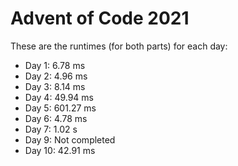 # Advent of Code 2021

These are the runtimes (for both parts) for each day:
- Day  1:   6.78 ms
- Day  2:   4.96 ms
- Day  3:   8.14 ms
- Day  4:  49.94 ms
- Day  5: 601.27 ms
- Day  6:   4.78 ms
- Day  7:   1.02  s
- Day  9: Not completed
- Day 10:  42.91 ms
